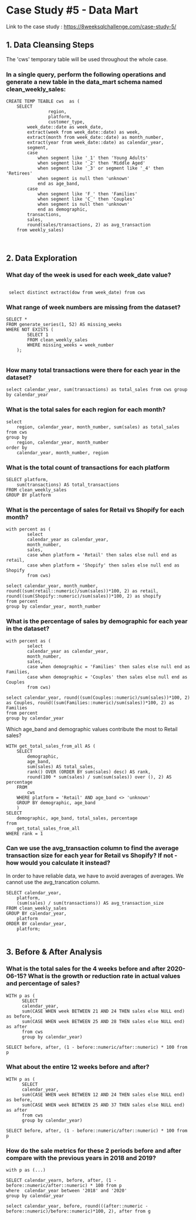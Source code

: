 # Case Study #5 - Data Mart ###
Link to the case study : https://8weeksqlchallenge.com/case-study-5/

## 1. Data Cleansing Steps

The 'cws' temporary table will be used throughout the whole case. 

### In a single query, perform the following operations and generate a new table in the data_mart schema named clean_weekly_sales:

```
CREATE TEMP TEABLE cws  as (
	SELECT 
                region, 
                platform, 
                customer_type,
		week_date::date as week_date, 
		extract(week from week_date::date) as week, 
		extract(month from week_date::date) as month_number, 
		extract(year from week_date::date) as calendar_year, 
		segment, 
		case 
			when segment like '_1' then 'Young Adults' 
			when segment like '_2' then 'Middle Aged'
			when segment like '_3' or segment like '_4' then 'Retirees'
			when segment is null then 'unknown' 
			end as age_band, 
		case 
			when segment like 'F_' then 'Families' 
			when segment like 'C_' then 'Couples' 
			when segment is null then 'unknown' 
			end as demographic, 
		transactions, 
		sales,
		round(sales/transactions, 2) as avg_transaction
	from weekly_sales)

 
 ```
 
## 2. Data Exploration

### What day of the week is used for each week_date value?
 
``` 
 
 select distinct extract(dow from week_date) from cws
```

### What range of week numbers are missing from the dataset?

```
SELECT *
FROM generate_series(1, 52) AS missing_weeks
WHERE NOT EXISTS (
		SELECT 1
		FROM clean_weekly_sales
		WHERE missing_weeks = week_number
	);
 
```
### How many total transactions were there for each year in the dataset?
```
select calendar_year, sum(transactions) as total_sales from cws group by calendar_year
```

### What is the total sales for each region for each month?
```
select 
    region, calendar_year, month_number, sum(sales) as total_sales from cws 
group by 
    region, calendar_year, month_number
order by 
    calendar_year, month_number, region
```

### What is the total count of transactions for each platform

```
SELECT platform,
	sum(transactions) AS total_transactions
FROM clean_weekly_sales
GROUP BY platform
```

### What is the percentage of sales for Retail vs Shopify for each month?
```
with percent as (	
		select 
		calendar_year as calendar_year,
		month_number,
		sales,
		case when platform = 'Retail' then sales else null end as retail,
		case when platform = 'Shopify' then sales else null end as Shopify
		from cws)

select calendar_year, month_number, round((sum(retail::numeric)/sum(sales))*100, 2) as retail, round((sum(Shopify::numeric)/sum(sales))*100, 2) as shopify
from percent
group by calendar_year, month_number

```
### What is the percentage of sales by demographic for each year in the dataset?

```
with percent as (	
		select 
		calendar_year as calendar_year,
		month_number,
		sales,
		case when demographic = 'Families' then sales else null end as Families,
		case when demographic = 'Couples' then sales else null end as Couples
		from cws)

select calendar_year, round((sum(Couples::numeric)/sum(sales))*100, 2) as Couples, round((sum(Families::numeric)/sum(sales))*100, 2) as Families
from percent
group by calendar_year
```

Which age_band and demographic values contribute the most to Retail sales?

```
WITH get_total_sales_from_all AS (
	SELECT
		demographic,
		age_band,
		sum(sales) AS total_sales,
		rank() OVER (ORDER BY sum(sales) desc) AS rank,
		round(100 * sum(sales) / sum(sum(sales)) over (), 2) AS percentage
	FROM 
		cws
	WHERE platform = 'Retail' AND age_band <> 'unknown'
	GROUP BY demographic, age_band
	)
SELECT
	demographic, age_band, total_sales, percentage
from
	get_total_sales_from_all
WHERE rank = 1
```
### Can we use the avg_transaction column to find the average transaction size for each year for Retail vs Shopify? If not - how would you calculate it instead?

In order to have reliable data, we have to avoid averages of averages. We cannot use the avg_trancation column.

```
SELECT calendar_year,
	platform,
	(sum(sales) / sum(transactions)) AS avg_transaction_size
FROM clean_weekly_sales
GROUP BY calendar_year,
	platform
ORDER BY calendar_year,
	platform;
  
```

## 3. Before & After Analysis
 

### What is the total sales for the 4 weeks before and after 2020-06-15? What is the growth or reduction rate in actual values and percentage of sales?

```
WITH p as (
	  SELECT 
      calendar_year,
      sum(CASE WHEN week BETWEEN 21 AND 24 THEN sales else NULL end) as before, 
      sum(CASE WHEN week BETWEEN 25 AND 28 THEN sales else NULL end) as after
	  from cws
	  group by calendar_year)
	
SELECT before, after, (1 - before::numeric/after::numeric) * 100 from p
```


### What about the entire 12 weeks before and after?

```
WITH p as (
	  SELECT 
      calendar_year,
      sum(CASE WHEN week BETWEEN 12 AND 24 THEN sales else NULL end) as before, 
      sum(CASE WHEN week BETWEEN 25 AND 37 THEN sales else NULL end) as after
	  from cws
	  group by calendar_year)
	
SELECT before, after, (1 - before::numeric/after::numeric) * 100 from p
```
  

### How do the sale metrics for these 2 periods before and after compare with the previous years in 2018 and 2019?

```
with p as (...)

SELECT calendar_yearn, before, after, (1 - before::numeric/after::numeric) * 100 from p
where  calendar_year between '2018' and '2020'
group by calendar_year

select calendar_year, before, round(((after::numeric - before::numeric)/before::numeric)*100, 2), after from g
```

